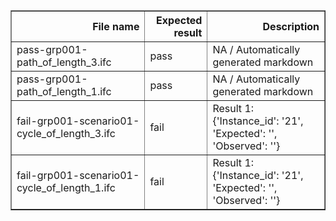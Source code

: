 <table border="1" class="dataframe">
  <thead>
    <tr style="text-align: right;">
      <th>File name</th>
      <th>Expected result</th>
      <th>Description</th>
    </tr>
  </thead>
  <tbody>
    <tr>
      <td>pass-grp001-path_of_length_3.ifc</td>
      <td>pass</td>
      <td>NA / Automatically generated markdown</td>
    </tr>
    <tr>
      <td>pass-grp001-path_of_length_1.ifc</td>
      <td>pass</td>
      <td>NA / Automatically generated markdown</td>
    </tr>
    <tr>
      <td>fail-grp001-scenario01-cycle_of_length_3.ifc</td>
      <td>fail</td>
      <td>Result 1: {'Instance_id': '21', 'Expected': '', 'Observed': ''}</td>
    </tr>
    <tr>
      <td>fail-grp001-scenario01-cycle_of_length_1.ifc</td>
      <td>fail</td>
      <td>Result 1: {'Instance_id': '21', 'Expected': '', 'Observed': ''}</td>
    </tr>
  </tbody>
</table>
